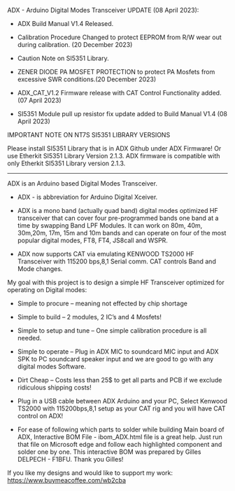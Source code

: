 ADX - Arduino Digital Modes Transceiver UPDATE (08 April 2023):

- ADX Build Manual V1.4 Released.

- Calibration Procedure Changed to protect EEPROM from R/W wear out during calibration. (20 December 2023) 

- Caution Note on SI5351 Library.

- ZENER DIODE PA MOSFET PROTECTION to protect PA Mosfets from excessive SWR conditions.(20 December 2023)

- ADX_CAT_V1.2 Firmware release with CAT Control Functionality added.(07 April 2023)

- SI5351 Module pull up resistor fix update added to Build Manual V1.4 (08 April 2023)

IMPORTANT NOTE ON NT7S SI5351 LIBRARY VERSIONS   

Please install SI5351 Library that is in ADX Github under ADX Firmware! 
Or use Etherkit SI5351 Library Version 2.1.3. 
ADX firmware is compatible with only Etherkit SI5351 Library version 2.1.3.
____________________________________________________________________________

ADX is an Arduino based Digital Modes Transceiver.

- ADX - is abbreviation for Arduino Digital Xceiver.

- ADX is a mono band (actually quad band) digital modes optimized HF transceiver that can cover four pre-programmed bands one band at a time by swapping Band LPF Modules. 
It can work on 80m, 40m, 30m,20m, 17m, 15m and 10m bands and can operate on four of the most popular digital modes, FT8, FT4, JS8call and WSPR.

- ADX now supports CAT via emulating KENWOOD TS2000 HF Transceiver with 115200 bps,8,1 Serial comm. CAT controls Band and Mode changes.

My goal with this project is to design a simple HF Transceiver optimized for operating on Digital modes:
-	Simple to procure – meaning not effected by chip shortage
-	Simple to build – 2 modules, 2 IC’s and 4 Mosfets!
-	Simple to setup and tune – One simple calibration procedure is all needed.
-	Simple to operate – Plug in ADX MIC to soundcard MIC input and ADX SPK to PC soundcard speaker input and we are good to go with any digital modes Software.
-	Dirt Cheap – Costs less than 25$ to get all parts and PCB if we exclude ridiculous shipping costs!

- Plug in a USB cable between ADX Arduino and your PC, Select Kenwood TS2000 with 115200bps,8,1 setup as your CAT rig and you will have CAT control on ADX!


- For ease of following which parts to solder while building Main board of ADX, Interactive BOM File - ibom_ADX.html file is a great help. Just run that file on Microsoft edge and follow each highlighted component and solder one by one. This interactive BOM was prepared by Gilles DELPECH - F1BFU. Thank you Gilles!

If you like my designs and would like to support my work:
https://www.buymeacoffee.com/wb2cba

